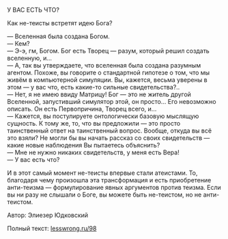 У ВАС ЕСТЬ ЧТО?  
  
Как не-теисты встретят идею Бога?  
  
— Вселенная была создана Богом.  
— Кем?  
— Э-э, гм, Богом. Бог есть Творец — разум, который решил создать вселенную, и…  
— А, так вы утверждаете, что вселенная была создана разумным агентом. Похоже, вы говорите о стандартной гипотезе о том, что мы живём в компьютерной симуляции. Вы, кажется, весьма уверены в этом — у вас что, есть какие-то сильные свидетельства?..  
— Нет, я не имею ввиду Матрицу! Бог — это не житель другой Вселенной, запустивший симулятор этой, он просто… Его невозможно описать. Он есть Первопричина, Творец всего, и…  
— Кажется, вы постулируете онтологически базовую мыслящую сущность. К тому же, то, что вы предложили — это просто таинственный ответ на таинственный вопрос. Вообще, откуда вы всё это взяли? Не могли бы вы начать рассказ со своих свидетельств — какие новые наблюдения Вы пытаетесь объяснить?  
— Мне не нужно никаких свидетельств, у меня есть Вера!  
— У вас есть что?  
  
И в этот самый момент не-теисты впервые стали атеистами. То, благодаря чему произошла эта трансформация и есть приобретение анти-теизма — формулирование явных аргументов против теизма. Если вы ни разу не слышали о Боге, вы можете быть не-теистом, но не анти-теистом.  
  
Автор: Элиезер Юдковский  
  
Полный текст: [lesswrong.ru/98](https://vk.com/away.php?to=http%3A%2F%2Flesswrong.ru%2F98&post=-178968945_197&cc_key=)